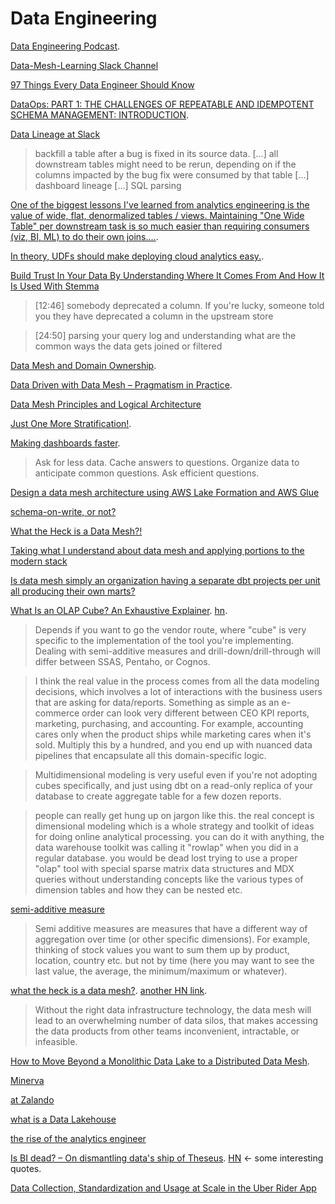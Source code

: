 # Data Engineering

[Data Engineering Podcast](https://www.dataengineeringpodcast.com/).

[Data-Mesh-Learning Slack Channel](https://launchpass.com/data-mesh-learning)

[97 Things Every Data Engineer Should Know](https://www.goodreads.com/book/show/56916802-97-things-every-data-engineer-should-know)

[DataOps: PART 1: THE CHALLENGES OF REPEATABLE AND IDEMPOTENT SCHEMA MANAGEMENT: INTRODUCTION](https://www.dataops.live/blog/the-challenges-of-repeatable-and-idempotent-schema-management-introduction).

[Data Lineage at Slack](https://slack.engineering/data-lineage-at-slack/)

> backfill a table after a bug is fixed in its source data. [...] all downstream tables might need to be rerun, depending on if the columns impacted by the bug fix were consumed by that table [...] dashboard lineage [...] SQL parsing

[One of the biggest lessons I've learned from analytics engineering is the value of wide, flat, denormalized tables / views. Maintaining "One Wide Table" per downstream task is so much easier than requiring consumers (viz, BI, ML) to do their own joins....](https://twitter.com/pbailis/status/1428801544367984645).

[In theory, UDFs should make deploying cloud analytics easy.](https://twitter.com/pbailis/status/1428458584040374280).

[Build Trust In Your Data By Understanding Where It Comes From And How It Is Used With Stemma](https://www.dataengineeringpodcast.com/stemma-data-discovery-episode-211/)

> [12:46] somebody deprecated a column. If you're lucky, someone told you they have deprecated a column in the upstream store

> [24:50] parsing your query log and understanding what are the common ways the data gets joined or filtered 

[Data Mesh and Domain Ownership](https://www.youtube.com/watch?v=GCNOOB9cFdU). 

[Data Driven with Data Mesh – Pragmatism in Practice](https://www.youtube.com/watch?v=e6lqj5PpxOs).

[Data Mesh Principles and Logical Architecture](https://martinfowler.com/articles/data-mesh-principles.html)

[Just One More Stratification!](https://greatexpectations.io/blog/one-more-stratification/).

[Making dashboards faster](https://www.metabase.com/learn/administration/making-dashboards-faster).

> Ask for less data.
> Cache answers to questions.
> Organize data to anticipate common questions.
> Ask efficient questions.

[Design a data mesh architecture using AWS Lake Formation and AWS Glue](https://aws.amazon.com/blogs/big-data/design-a-data-mesh-architecture-using-aws-lake-formation-and-aws-glue/)

[schema-on-write, or not?](https://news.ycombinator.com/item?id=28260328)

[What the Heck is a Data Mesh?!](https://cnr.sh/essays/what-the-heck-data-mesh)

[Taking what I understand about data mesh and applying portions to the modern stack](https://twitter.com/sethrosen/status/1425594775986659328)

[Is data mesh simply an organization having a separate dbt projects per unit all producing their own marts?](https://twitter.com/sethrosen/status/1425595435301883907)

[What Is an OLAP Cube? An Exhaustive Explainer](https://www.holistics.io/blog/what-is-an-olap-cube-an-exhaustive-explainer/). [hn](https://news.ycombinator.com/item?id=28401230).

> Depends if you want to go the vendor route, where "cube" is very specific to the implementation of the tool you're implementing. Dealing with semi-additive measures and drill-down/drill-through will differ between SSAS, Pentaho, or Cognos.

> I think the real value in the process comes from all the data modeling decisions, which involves a lot of interactions with the business users that are asking for data/reports. Something as simple as an e-commerce order can look very different between CEO KPI reports, marketing, purchasing, and accounting. For example, accounting cares only when the product ships while marketing cares when it's sold. Multiply this by a hundred, and you end up with nuanced data pipelines that encapsulate all this domain-specific logic.

> Multidimensional modeling is very useful even if you're not adopting cubes specifically, and just using dbt on a read-only replica of your database to create aggregate table for a few dozen reports.

> people can really get hung up on jargon like this. the real concept is dimensional modeling which is a whole strategy and toolkit of ideas for doing online analytical processing. you can do it with anything, the data warehouse toolkit was calling it "rowlap" when you did in a regular database. you would be dead lost trying to use a proper "olap" tool with special sparse matrix data structures and MDX queries without understanding concepts like the various types of dimension tables and how they can be nested etc.

[semi-additive measure](https://www.oraylis.de/blog/2012/semi-additive-measures-in-sql-server-standard-edition)

> Semi additive measures are measures that have a different way of aggregation over time (or other specific dimensions). For example, thinking of stock values you want to sum them up by product, location, country etc. but not by time (here you may want to see the last value, the average, the minimum/maximum or whatever).

[what the heck is a data mesh?](https://news.ycombinator.com/item?id=27999348). [another HN link](https://news.ycombinator.com/item?id=26581271).

> Without the right data infrastructure technology, the data mesh will lead to an overwhelming number of data silos, that makes accessing the data products from other teams inconvenient, intractable, or infeasible.

[How to Move Beyond a Monolithic Data Lake to a Distributed Data Mesh](https://martinfowler.com/articles/data-monolith-to-mesh.html).

[Minerva](https://medium.com/airbnb-engineering/airbnb-metric-computation-with-minerva-part-2-9afe6695b486)

[at Zalando](https://databricks.com/session_na20/data-mesh-in-practice-how-europes-leading-online-platform-for-fashion-goes-beyond-the-data-lake)

[what is a Data Lakehouse](https://www.snowflake.com/guides/what-data-lakehouse)

[the rise of the analytics engineer](https://twitter.com/pbailis/status/1436021624927494154)

[Is BI dead? – On dismantling data's ship of Theseus](https://news.ycombinator.com/item?id=28580298). [HN](https://news.ycombinator.com/item?id=28580298) <- some interesting quotes.

[Data Collection, Standardization and Usage at Scale in the Uber Rider App](https://twitter.com/InfoQ/status/1440672815749873673)

